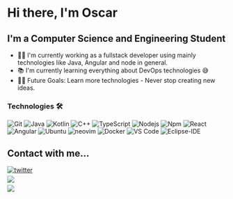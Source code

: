 # Hi there, I'm Oscar

## I'm a Computer Science and Engineering Student  
- 👨‍💻 I'm currently working as a fullstack developer using mainly technologies like Java, Angular and node in general.
- 📚 I'm currently learning everything about DevOps technologies 😅
- 💪🏼 Future Goals: Learn more technologies - Never stop creating new ideas.

### Technologies 🛠 

![Git](https://img.shields.io/badge/-Git-F05032?style=flat-square&logo=git&logoColor=%23ffffff)
![Java](http://img.shields.io/badge/-Java-5B4638?style=flat-square&logo=java&logoColor=ffffff)
![Kotlin](http://img.shields.io/badge/-Kotlin-E24462?style=flat-square&logo=kotlin&logoColor=ffffff)
![C++](http://img.shields.io/badge/-C++-00427e?style=flat-square&logo=cplusplus&logoColor=ffffff)
![TypeScript](https://img.shields.io/badge/-TypeScript-2f74c0?style=flat-square&logo=typescript&logoColor=ffffff)
![Nodejs](https://img.shields.io/badge/-Nodejs-339933?style=flat-square&logo=Node.js&logoColor=ffffff)
![Npm](https://img.shields.io/badge/-npm-CB3837?style=flat-square&logo=npm)
![React](https://img.shields.io/badge/-React-5ed3f3?style=flat-square&logo=react&logoColor=000000)
![Angular](https://img.shields.io/badge/-Angular-d6002f?style=flat-square&logo=angular&logoColor=ffffff)
![Ubuntu](http://img.shields.io/badge/-Ubuntu-E95420?style=flat-square&logo=ubuntu&logoColor=ffffff)
![neovim](http://img.shields.io/badge/-nvim-66b15e?style=flat-square&logo=neovim&logoColor=ffffff)
![Docker](http://img.shields.io/badge/-Docker-2391e6?style=flat-square&logo=docker&logoColor=ffffff)
![VS Code](http://img.shields.io/badge/-VS%20Code-007ACC?style=flat-square&logo=visual-studio-code&logoColor=ffffff)
![Eclipse-IDE](http://img.shields.io/badge/-Eclipse-2C2255?style=flat-square&logo=eclipse&logoColor=ffffff)


## Contact with me...
<a href="https://twitter.com/oarsc" target="_blank">
<img src="https://img.shields.io/badge/twitter | oarsc-%231DA1F2.svg?style=for-the-badge&logo=twitter&logoColor=white" alt=twitter style="margin-bottom: 5px;"/>
</a>
<br>
<a href="mailto:osc.car2@gmail.com" target="_blank">
<img src="https://img.shields.io/badge/spotify | esko0-%231db954.svg?style=for-the-badge&logo=spotify&logoColor=white" t=mail style="margin-bottom: 5px;" />
</a>
<br>
<a href="mailto:osc.car2@gmail.com" target="_blank">
<img src="https://img.shields.io/badge/gmail | osc.car2-%23EA4335.svg?style=for-the-badge&logo=gmail&logoColor=white" t=mail style="margin-bottom: 5px;" />
</a>

</div>
